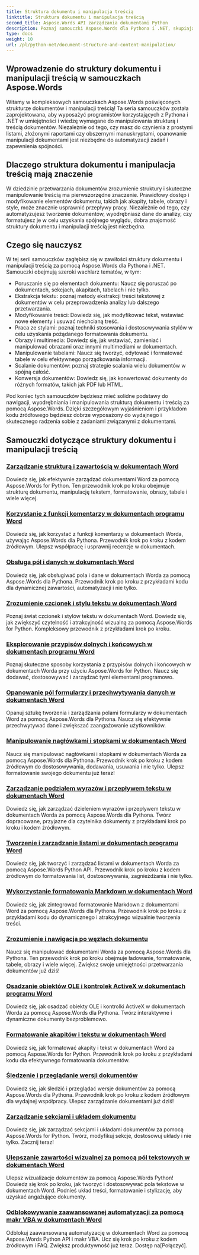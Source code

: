 ```yaml
---
title: Struktura dokumentu i manipulacja treścią
linktitle: Struktura dokumentu i manipulacja treścią
second_title: Aspose.Words API zarządzania dokumentami Python
description: Poznaj samouczki Aspose.Words dla Pythona i .NET, skupiające się na strukturze dokumentu i manipulacji treścią. Dowiedz się, jak sprawnie poruszać się, wyodrębniać i modyfikować elementy dokumentu. Dostarczono przykłady kodu źródłowego.
type: docs
weight: 10
url: /pl/python-net/document-structure-and-content-manipulation/
---
```


## Wprowadzenie do struktury dokumentu i manipulacji treścią w samouczkach Aspose.Words

Witamy w kompleksowych samouczkach Aspose.Words poświęconych strukturze dokumentów i manipulacji treścią! Ta seria samouczków została zaprojektowana, aby wyposażyć programistów korzystających z Pythona i .NET w umiejętności i wiedzę wymagane do manipulowania strukturą i treścią dokumentów. Niezależnie od tego, czy masz do czynienia z prostymi listami, złożonymi raportami czy obszernymi manuskryptami, opanowanie manipulacji dokumentami jest niezbędne do automatyzacji zadań i zapewnienia spójności.

## Dlaczego struktura dokumentu i manipulacja treścią mają znaczenie

W dziedzinie przetwarzania dokumentów zrozumienie struktury i skuteczne manipulowanie treścią ma pierwszorzędne znaczenie. Prawidłowy dostęp i modyfikowanie elementów dokumentu, takich jak akapity, tabele, obrazy i style, może znacznie usprawnić przepływy pracy. Niezależnie od tego, czy automatyzujesz tworzenie dokumentów, wyodrębniasz dane do analizy, czy formatujesz je w celu uzyskania spójnego wyglądu, dobra znajomość struktury dokumentu i manipulacji treścią jest niezbędna.

## Czego się nauczysz

W tej serii samouczków zagłębisz się w zawiłości struktury dokumentu i manipulacji treścią za pomocą Aspose.Words dla Pythona i .NET. Samouczki obejmują szeroki wachlarz tematów, w tym:

- Poruszanie się po elementach dokumentu: Naucz się poruszać po dokumentach, sekcjach, akapitach, tabelach i nie tylko.
- Ekstrakcja tekstu: poznaj metody ekstrakcji treści tekstowej z dokumentów w celu przeprowadzenia analizy lub dalszego przetwarzania.
- Modyfikowanie treści: Dowiedz się, jak modyfikować tekst, wstawiać nowe elementy i usuwać niechcianą treść.
- Praca ze stylami: poznaj techniki stosowania i dostosowywania stylów w celu uzyskania pożądanego formatowania dokumentu.
- Obrazy i multimedia: Dowiedz się, jak wstawiać, zamieniać i manipulować obrazami oraz innymi multimediami w dokumentach.
- Manipulowanie tabelami: Naucz się tworzyć, edytować i formatować tabele w celu efektywnego porządkowania informacji.
- Scalanie dokumentów: poznaj strategie scalania wielu dokumentów w spójną całość.
- Konwersja dokumentów: Dowiedz się, jak konwertować dokumenty do różnych formatów, takich jak PDF lub HTML.

Pod koniec tych samouczków będziesz mieć solidne podstawy do nawigacji, wyodrębniania i manipulowania strukturą dokumentu i treścią za pomocą Aspose.Words. Dzięki szczegółowym wyjaśnieniom i przykładom kodu źródłowego będziesz dobrze wyposażony do wydajnego i skutecznego radzenia sobie z zadaniami związanymi z dokumentami.

## Samouczki dotyczące struktury dokumentu i manipulacji treścią
### [Zarządzanie strukturą i zawartością w dokumentach Word](./document-structure-content/)
Dowiedz się, jak efektywnie zarządzać dokumentami Word za pomocą Aspose.Words for Python. Ten przewodnik krok po kroku obejmuje strukturę dokumentu, manipulację tekstem, formatowanie, obrazy, tabele i wiele więcej. 
### [Korzystanie z funkcji komentarzy w dokumentach programu Word](./document-comments/)
Dowiedz się, jak korzystać z funkcji komentarzy w dokumentach Worda, używając Aspose.Words dla Pythona. Przewodnik krok po kroku z kodem źródłowym. Ulepsz współpracę i usprawnij recenzje w dokumentach.
### [Obsługa pól i danych w dokumentach Word](./document-fields/)
Dowiedz się, jak obsługiwać pola i dane w dokumentach Worda za pomocą Aspose.Words dla Pythona. Przewodnik krok po kroku z przykładami kodu dla dynamicznej zawartości, automatyzacji i nie tylko. 
### [Zrozumienie czcionek i stylu tekstu w dokumentach Word](./document-fonts/)
Poznaj świat czcionek i stylów tekstu w dokumentach Word. Dowiedz się, jak zwiększyć czytelność i atrakcyjność wizualną za pomocą Aspose.Words for Python. Kompleksowy przewodnik z przykładami krok po kroku.
### [Eksplorowanie przypisów dolnych i końcowych w dokumentach programu Word](./document-footnotes-endnotes/)
Poznaj skuteczne sposoby korzystania z przypisów dolnych i końcowych w dokumentach Worda przy użyciu Aspose.Words for Python. Naucz się dodawać, dostosowywać i zarządzać tymi elementami programowo. 
### [Opanowanie pól formularzy i przechwytywania danych w dokumentach Word](./document-form-fields/)
Opanuj sztukę tworzenia i zarządzania polami formularzy w dokumentach Word za pomocą Aspose.Words dla Pythona. Naucz się efektywnie przechwytywać dane i zwiększać zaangażowanie użytkowników. 
### [Manipulowanie nagłówkami i stopkami w dokumentach Word](./document-headers-footers/)
Naucz się manipulować nagłówkami i stopkami w dokumentach Worda za pomocą Aspose.Words dla Pythona. Przewodnik krok po kroku z kodem źródłowym do dostosowywania, dodawania, usuwania i nie tylko. Ulepsz formatowanie swojego dokumentu już teraz!
### [Zarządzanie podziałem wyrazów i przepływem tekstu w dokumentach Word](./document-hyphenation/)
Dowiedz się, jak zarządzać dzieleniem wyrazów i przepływem tekstu w dokumentach Worda za pomocą Aspose.Words dla Pythona. Twórz dopracowane, przyjazne dla czytelnika dokumenty z przykładami krok po kroku i kodem źródłowym. 
### [Tworzenie i zarządzanie listami w dokumentach programu Word](./document-lists/)
Dowiedz się, jak tworzyć i zarządzać listami w dokumentach Worda za pomocą Aspose.Words Python API. Przewodnik krok po kroku z kodem źródłowym do formatowania list, dostosowywania, zagnieżdżania i nie tylko. 
### [Wykorzystanie formatowania Markdown w dokumentach Word](./document-markdown/)
Dowiedz się, jak zintegrować formatowanie Markdown z dokumentami Word za pomocą Aspose.Words dla Pythona. Przewodnik krok po kroku z przykładami kodu do dynamicznego i atrakcyjnego wizualnie tworzenia treści. 
### [Zrozumienie i nawigacja po węzłach dokumentu](./document-nodes/)
Naucz się manipulować dokumentami Worda za pomocą Aspose.Words dla Pythona. Ten przewodnik krok po kroku obejmuje ładowanie, formatowanie, tabele, obrazy i wiele więcej. Zwiększ swoje umiejętności przetwarzania dokumentów już dziś!
### [Osadzanie obiektów OLE i kontrolek ActiveX w dokumentach programu Word](./document-ole-objects-active-x/)
 Dowiedz się, jak osadzać obiekty OLE i kontrolki ActiveX w dokumentach Worda za pomocą Aspose.Words dla Pythona. Twórz interaktywne i dynamiczne dokumenty bezproblemowo.
### [Formatowanie akapitów i tekstu w dokumentach Word](./document-paragraphs/)
Dowiedz się, jak formatować akapity i tekst w dokumentach Word za pomocą Aspose.Words for Python. Przewodnik krok po kroku z przykładami kodu dla efektywnego formatowania dokumentów. 
### [Śledzenie i przeglądanie wersji dokumentów](./document-revisions/)
Dowiedz się, jak śledzić i przeglądać wersje dokumentów za pomocą Aspose.Words dla Pythona. Przewodnik krok po kroku z kodem źródłowym dla wydajnej współpracy. Ulepsz zarządzanie dokumentami już dziś!
### [Zarządzanie sekcjami i układem dokumentu](./document-sections/)
Dowiedz się, jak zarządzać sekcjami i układami dokumentów za pomocą Aspose.Words for Python. Twórz, modyfikuj sekcje, dostosowuj układy i nie tylko. Zacznij teraz! 
### [Ulepszanie zawartości wizualnej za pomocą pól tekstowych w dokumentach Word](./document-textboxes/)
Ulepsz wizualizacje dokumentów za pomocą Aspose.Words Python! Dowiedz się krok po kroku, jak tworzyć i dostosowywać pola tekstowe w dokumentach Word. Podnieś układ treści, formatowanie i stylizację, aby uzyskać angażujące dokumenty.
### [Odblokowywanie zaawansowanej automatyzacji za pomocą makr VBA w dokumentach Word](./document-vba-macros/)
Odblokuj zaawansowaną automatyzację w dokumentach Word za pomocą Aspose.Words Python API i makr VBA. Ucz się krok po kroku z kodem źródłowym i FAQ. Zwiększ produktywność już teraz. Dostęp na[Połączyć].